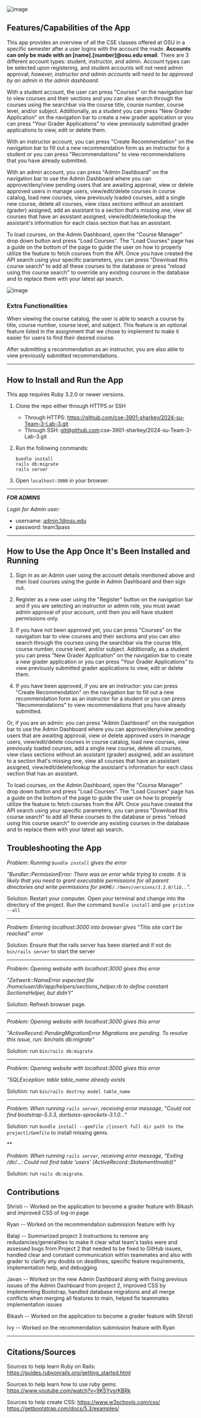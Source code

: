 ![image](https://github.com/cse-3901-sharkey/2024-su-Team-3-Lab-2/assets/93829096/0d78de88-14fa-47c9-8047-e347f2846bd4)

## Features/Capabilities of the App

This app provides an overview of all the CSE classes offered at OSU in a specific semester after a user logins with the account the made. **Accounts can only be made with an [name].[number]@osu.edu email**. There are 3 different account types: student, instructor, and admin. Account types can be selected upon registering, and student accounts will not need admin approval; *however, instructor and admin accounts will need to be approved by an admin in the admin dashboard*. 

With a student account, the user can press "Courses" on the navigation bar to view courses and their sections and you can also search through the courses using the searchbar via the course title, course number, course level, and/or subject. Additionally, as a student you can press "New Grader Application" on the navigation bar to create a new grader application or you can press "Your Grader Applications" to view previously submitted grader applications to view, edit or delete them.

With an instructor account, you can press "Create Recommendation" on the navigation bar to fill out a new recommendation form as an instructor for a student or you can press "Recommendations" to view recommendations that you have already submitted. 

With an admin account, you can press "Admin Dashboard" on the navigation bar to use the Admin Dashboard where you can approve/deny/view pending users that are awaiting approval, view or delete approved users in manage users, view/edit/delete courses in course catalog, load new courses, view previously loaded courses, add a single new course, delete all courses, view class sections without an assistant (grader) assigned, add an assistant to a section that's missing one, view all courses that have an assistant assigned, view/edit/delete/lookup the assistant's information for each class section that has an assistant. 

To load courses, on the Admin Dashboard, open the "Course Manager" drop down button and press "Load Courses". The "Load Courses" page has a guide on the bottom of the page to guide the user on how to properly utilize the feature to fetch courses from the API. Once you have created the API search using your specific parameters, you can press "Download this course search" to add all these courses to the database or press "reload using this course search" to override any existing courses in the database and to replace them with your latest api search.

![image](app/assets/images/courses.png)

### Extra Functionalities

When viewing the course catalog, the user is able to search a course by title, course number, course level, and subject. This feature is an optional feature listed in the assignment that we chose to implement to make it easier for users to find their desired course.

After submitting a recommendation as an instructor, you are also able to view previously submitted recommendations.

***

## How to Install and Run the App

This app requires Ruby 3.2.0 or newer versions. 
1. Clone the repo either through HTTPS or SSH
   - Through HTTPS: https://github.com/cse-3901-sharkey/2024-su-Team-3-Lab-3.git
   - Through SSH: git@github.com:cse-3901-sharkey/2024-su-Team-3-Lab-3.git

2. Run the following commands:
   ```
   bundle install
   rails db:migrate
   rails server
   ```

3. Open `localhost:3000` in your browser.
     
***

***FOR ADMINS***

*Login for Admin user:*
   - username: admin.1@osu.edu
   - password: team3pass

***

## How to Use the App Once It's Been Installed and Running

1. Sign in as an Admin user using the account details mentioned above and then load courses using the guide in Admin Dashboard and then sign out.

2. Register as a new user using the "Register" button on the navigation bar and if you are selecting an instructor or admin role, you must await admin approval of your account, until then you will have student permissions only.
   
3. If you have not been approved yet, you can press "Courses" on the navigation bar to view courses and their sections and you can also search through the courses using the searchbar via the course title, course number, course level, and/or subject. Additionally, as a student you can press "New Grader Application" on the navigation bar to create a new grader application or you can press "Your Grader Applications" to view previously submitted grader applications to view, edit or delete them.

4. If you have been approved, if you are an instructor: you can press "Create Recommendation" on the navigation bar to fill out a new recommendation form as an instructor for a student or you can press "Recommendations" to view recommendations that you have already submitted. 

Or, if you are an admin: you can press "Admin Dashboard" on the navigation bar to use the Admin Dashboard where you can approve/deny/view pending users that are awaiting approval, view or delete approved users in manage users, view/edit/delete courses in course catalog, load new courses, view previously loaded courses, add a single new course, delete all courses, view class sections without an assistant (grader) assigned, add an assistant to a section that's missing one, view all courses that have an assistant assigned, view/edit/delete/lookup the assistant's information for each class section that has an assistant. 

To load courses, on the Admin Dashboard, open the "Course Manager" drop down button and press "Load Courses". The "Load Courses" page has a guide on the bottom of the page to guide the user on how to properly utilize the feature to fetch courses from the API. Once you have created the API search using your specific parameters, you can press "Download this course search" to add all these courses to the database or press "reload using this course search" to override any existing courses in the database and to replace them with your latest api search.

## Troubleshooting the App

*Problem: Running `bundle install` gives the error*

*"Bundler::PermissionError: There was an error while trying to create. It is likely that you need to grant executable permissions for all parent directories and write permissions* *for `$HOME/.rbenv/versions/3.2.0/lib..`".*

Solution: Restart your computer. Open your terminal and change into the directory of the project. Run the command `bundle install` and `gem pristine --all`

***

*Problem: Entering localhost:3000 into browser gives "This site can't be reached" error*

Solution: Ensure that the rails server has been started and if not do `bin/rails server` to start the server

***

*Problem: Opening website with localhost:3000 gives this error* 

*"Zeitwerk::NameError expected file /home/user/dir/app/helpers/sections_helper.rb to define constant SectionsHelper, but didn't"*

Solution: Refresh browser page.

***

*Problem: Opening website with localhost:3000 gives this error*

*"ActiveRecord::PendingMigrationError Migrations are pending. To resolve this issue, run: bin/rails db:migrate"*

Solution: run `bin/rails db:migrate`

***

*Problem: Opening website with localhost:3000 gives this error*

*"SQLException: table table_name already exists*

Solution: run `bin/rails destroy model table_name`

***

*Problem: When running `rails server`, receiving error message, "Could not find bootstrap-5.3.3, dartsass-sprockets-3.1.0..."*

Solution: run `bundle install --gemfile /[insert full dir path to the project]/Gemfile` to install missing gems.

**

*Problem: When running `rails server`, receiving error message, "Exiting /dir/...: Could not find table 'users' (ActiveRecord::StatementInvalid)"*

Solution: run `rails db:migrate`.

## Contributions

Shristi --  Worked on the application to become a grader feature with Bikash and improved CSS of log-in page

Ryan -- Worked on the recommendation submission feature with Ivy

Balaji -- Summarized project 3 instructions to remove any redudancies/generalities to make it clear what team's tasks were and assessed bugs from Project 2 that needed to be fixed to GitHub issues, handled clear and constant communication within teammates and also with grader to clarify any doubts on deadlines, specific feature requirements, implementation help, and debugging

Javan -- Worked on the new Admin Dashboard along with fixing previous issues of the Admin Dashboard from project 2, improved CSS by implementing Bootstrap, handled database migrations and all merge conflicts when merging all features to main, helped fix teammates implementation issues

Bikash -- Worked on the application to become a grader feature with Shristi 

Ivy -- Worked on the recommendation submission feature with Ryan

***

## Citations/Sources

Sources to help learn Ruby on Rails:
https://guides.rubyonrails.org/getting_started.html

Sources to help learn how to use ruby gems:
https://www.youtube.com/watch?v=9K5YvsrKBRk

Sources to help create CSS:
https://www.w3schools.com/css/
https://getbootstrap.com/docs/5.3/examples/
